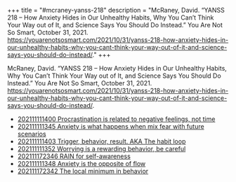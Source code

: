+++
title = "#mcraney-yanss-218"
description = "McRaney, David. “YANSS 218 – How Anxiety Hides in Our Unhealthy Habits, Why You Can’t Think Your Way out of It, and Science Says You Should Do Instead.” You Are Not So Smart, October 31, 2021. https://youarenotsosmart.com/2021/10/31/yanss-218-how-anxiety-hides-in-our-unhealthy-habits-why-you-cant-think-your-way-out-of-it-and-science-says-you-should-do-instead/."
+++

McRaney, David. “YANSS 218 – How Anxiety Hides in Our Unhealthy Habits, Why You Can’t Think Your Way out of It, and Science Says You Should Do Instead.” You Are Not So Smart, October 31, 2021. https://youarenotsosmart.com/2021/10/31/yanss-218-how-anxiety-hides-in-our-unhealthy-habits-why-you-cant-think-your-way-out-of-it-and-science-says-you-should-do-instead/.

- [202111111400 Procrastination is related to negative feelings, not time](/blips/202111111400-procrastination-is-related-to-negative-feelings--not-time)
- [202111111345 Anxiety is what happens when mix fear with future scenarios](/blips/202111111345-anxiety-is-what-happens-when-mix-fear-with-future-scenarios)
- [202111111403 Trigger, behavior, result. AKA The habit loop](/blips/202111111403-trigger--behavior--result--aka-the-habit-loop)
- [202111111352 Worrying is a rewarding behavior, be careful](/blips/202111111352-worrying-is-a-rewarding-behavior--be-careful)
- [202111172346 RAIN for self-awareness](/blips/202111172346-rain-for-self-awareness)
- [202111111348 Anxiety is the opposite of flow](/blips/202111111348-anxiety-is-the-opposite-of-flow)
- [202111172342 The local minimum in behavior](/blips/202111172342-the-local-minimum-in-behavior)
